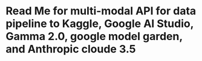 # Read Me for multi-modal API for data pipeline to Kaggle, Google AI Studio, Gamma 2.0, google model garden, and Anthropic cloude 3.5
